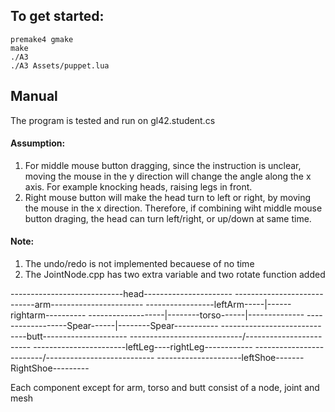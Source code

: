 ## To get started:
```
premake4 gmake
make
./A3
./A3 Assets/puppet.lua
```

## Manual
The program is tested and run on gl42.student.cs

#### Assumption:
1. For middle mouse button dragging, since the instruction is unclear, moving the mouse in the y direction will change the angle along the x axis. For example knocking heads, raising legs in front.
2. Right mouse button will make the head turn to left or right, by moving the mouse in the x direction. Therefore, if combining wiht middle mouse button draging, the head can turn left/right, or up/down at same time.

#### Note:
1. The undo/redo is not implemented becauese of no time
2. The JointNode.cpp has two extra variable and two rotate function added


----------------------------head----------------------
----------------------------arm-----------------------
-----------------leftArm-----|------rightarm----------
-------------------|--------torso------|--------------
------------------Spear------|--------Spear-----------
-----------------------------butt---------------------
----------------------------/-----\-------------------
-----------------------leftLeg----rightLeg------------
-------------------------/----------\-----------------
---------------------leftShoe-------RightShoe---------

Each component except for arm, torso and butt consist of a node, joint and mesh


